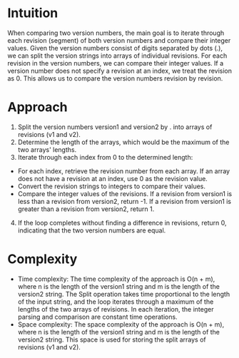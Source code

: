 # Intuition
When comparing two version numbers, the main goal is to iterate through each revision (segment) of both version numbers and compare their integer values. Given the version numbers consist of digits separated by dots (.), we can split the version strings into arrays of individual revisions. For each revision in the version numbers, we can compare their integer values. If a version number does not specify a revision at an index, we treat the revision as 0. This allows us to compare the version numbers revision by revision.

# Approach
1. Split the version numbers version1 and version2 by . into arrays of revisions (v1 and v2).
2. Determine the length of the arrays, which would be the maximum of the two arrays' lengths.
3. Iterate through each index from 0 to the determined length:
- For each index, retrieve the revision number from each array. If an array does not have a revision at an index, use 0 as the revision value.
- Convert the revision strings to integers to compare their values.
- Compare the integer values of the revisions. If a revision from version1 is less than a revision from version2, return -1. If a revision from version1 is greater than a revision from version2, return 1.
4. If the loop completes without finding a difference in revisions, return 0, indicating that the two version numbers are equal.
# Complexity
- Time complexity: The time complexity of the approach is O(n + m), where n is the length of the version1 string and m is the length of the version2 string. The Split operation takes time proportional to the length of the input string, and the loop iterates through a maximum of the lengths of the two arrays of revisions. In each iteration, the integer parsing and comparison are constant time operations.
- Space complexity: The space complexity of the approach is O(n + m), where n is the length of the version1 string and m is the length of the version2 string. This space is used for storing the split arrays of revisions (v1 and v2).
